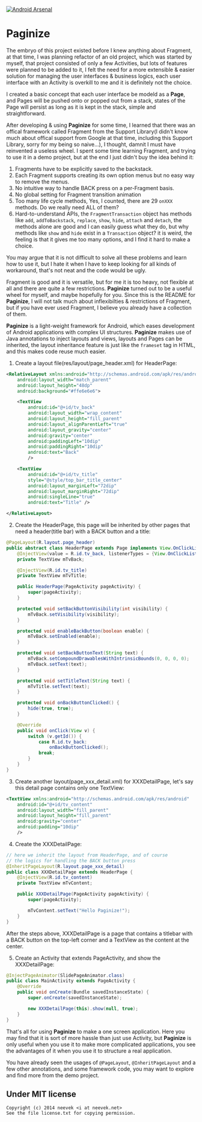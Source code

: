 [![Android Arsenal](https://img.shields.io/badge/Android%20Arsenal-Paginize-brightgreen.svg?style=flat)](https://android-arsenal.com/details/1/1545)

Paginize
========

The embryo of this project existed before I knew anything about Fragment, at that time, I was planning refactor of an old project, which was started by myself, that project consisted of only a few Activities, but lots of features were planned to be added to it, I felt the need for a more extensible & easier solution for managing the user interfaces & business logics, each user interface with an Activity is overkill to me and it is definitely not the choice. 

I created a basic concept that each user interface be modeld as a **Page**, and Pages will be pushed onto or popped out from a stack, states of the Page will persist as long as it is kept in the stack, simple and straightforward. 

After developing & using **Paginize** for some time, I learned that there was an offical framework called Fragment from the Support Library(I didn't know much about offical support from Google at that time, including this Support Library, sorry for my being so naive...), I thought, damnit I must have reinvented a useless wheel. I spent some time learning Fragment, and trying to use it in a demo project, but at the end I just didn't buy the idea behind it: 

 1. Fragments have to be explicitly saved to the backstack. 
 2. Each Fragment supports creating its own option menus but no easy way to remove the menus. 
 3. No intuitive way to handle BACK press on a per-Fragment basis. 
 4. No global setting for Fragment transition animation
 5. Too many life cycle methods, Yes, I counted, there are 29 `onXXX` methods. Do we really need ALL of them?
 6. Hard-to-understand APIs, the `FragmentTransaction` object has methods like `add`, `addToBackstack`, `replace`, `show`, `hide`, `attach` and `detach`, the methods alone are good and I can easily guess what they do, but why methods like `show` and `hide` exist in a `Transaction` object? it is weird, the feeling is that it gives me too many options, and I find it hard to make a choice.

You may argue that it is not difficult to solve all these problems and learn how to use it, but I hate it when I have to keep looking for all kinds of workaround, that's not neat and the code would be ugly.
 
Fragment is good and it is versatile, but for me it is too heavy, not flexible at all and there are quite a few restrictions. **Paginize** turned out to be a useful wheel for myself, and maybe hopefully for you. Since this is the README for **Paginize**, I will not talk much about inflexibilties & restrictions of Fragment, but if you have ever used Fragment, I believe you already have a collection of them.

**Paginize** is a light-weight framework for Android, which eases development of Android applications with complex UI structures. **Paginize** makes use of Java annotations to inject layouts and views, layouts and Pages can be inherited, the layout inheritance feature is just like the `frameset` tag in HTML, and this makes code reuse much easier.

1. Create a layout file(res/layout/page_header.xml) for HeaderPage:

```xml
<RelativeLayout xmlns:android="http://schemas.android.com/apk/res/android"
    android:layout_width="match_parent"
    android:layout_height="48dp"
    android:background="#ffe6e6e6">

    <TextView
        android:id="@+id/tv_back"
        android:layout_width="wrap_content"
        android:layout_height="fill_parent"
        android:layout_alignParentLeft="true"
        android:layout_gravity="center"
        android:gravity="center"
        android:paddingLeft="10dip"
        android:paddingRight="10dip"
        android:text="Back"
        />

    <TextView
        android:id="@+id/tv_title"
        style="@style/top_bar_title_center"
        android:layout_marginLeft="72dip"
        android:layout_marginRight="72dip"
        android:singleLine="true"
        android:text="Title" />

</RelativeLayout>
```

2. Create the HeaderPage, this page will be inherited by other pages that need a header(title bar)
with a BACK button and a title: 

```java
@PageLayout(R.layout.page_header)
public abstract class HeaderPage extends Page implements View.OnClickListener {
    @InjectView(value = R.id.tv_back, listenerTypes = {View.OnClickListener.class}) 
    private TextView mTvBack;

    @InjectView(R.id.tv_title) 
    private TextView mTvTitle;

    public HeaderPage(PageActivity pageActivity) {
        super(pageActivity);
    }

    protected void setBackButtonVisibility(int visibility) {
        mTvBack.setVisibility(visibility);
    }

    protected void enableBackButton(boolean enable) {
        mTvBack.setEnabled(enable);
    }

    protected void setBackButtonText(String text) {
        mTvBack.setCompoundDrawablesWithIntrinsicBounds(0, 0, 0, 0);
        mTvBack.setText(text);
    }

    protected void setTitleText(String text) {
        mTvTitle.setText(text);
    }

    protected void onBackButtonClicked() {
        hide(true, true);
    }

    @Override
    public void onClick(View v) {
        switch (v.getId()) {
            case R.id.tv_back:
                onBackButtonClicked();
            break;
        }
    }
}
```

3. Create another layout(page_xxx_detail.xml) for XXXDetailPage, let's say this detail page contains only one TextView:

```xml
<TextView xmlns:android="http://schemas.android.com/apk/res/android"
    android:id="@+id/tv_content"
    android:layout_width="fill_parent"
    android:layout_height="fill_parent"
    android:gravity="center"
    android:padding="10dip"
    />
````

4. Create the XXXDetailPage:

```java
// here we inherit the layout from HeaderPage, and of course 
// the logics for handling the BACK button press
@InheritPageLayout(R.layout.page_xxx_detail)
public class XXXDetailPage extends HeaderPage {
    @InjectView(R.id.tv_content)
    private TextView mTvContent;

    public XXXDetailPage(PageActivity pageActivity) {
        super(pageActivity);

        mTvContent.setText("Hello Paginize!");
    }
}
```

After the steps above, XXXDetailPage is a page that contains a titlebar with a BACK button on the 
top-left corner and a TextView as the content at the center.

5. Create an Activity that extends PageActivity, and show the XXXDetailPage:

```java
@InjectPageAnimator(SlidePageAnimator.class)
public class MainActivity extends PageActivity {
    @Override
    public void onCreate(Bundle savedInstanceState) {
        super.onCreate(savedInstanceState);

        new XXXDetailPage(this).show(null, true);
    }
}
```

That's all for using **Paginize** to make a one screen application. Here you may find that it is sort of
more hassle than just use Activity, but **Paginize** is only useful when you use it to make more
complicated applications, you see the advantages of it when you use it to structure a real
application.

You have already seen the usages of `@PageLayout`, `@InheritPageLayout` and a few other annotations, and 
some framework code, you may want to explore and find more from the demo project.

Under MIT license
-----------------

```
Copyright (c) 2014 neevek <i at neevek.net>
See the file license.txt for copying permission.
```
